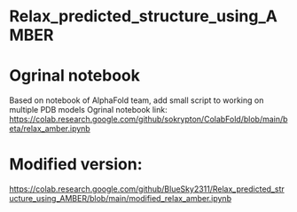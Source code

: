 # Relax_predicted_structure_using_AMBER
# Ogrinal notebook
Based on notebook of AlphaFold team, add small script to working on multiple PDB models
Ogrinal notebook link: https://colab.research.google.com/github/sokrypton/ColabFold/blob/main/beta/relax_amber.ipynb
# Modified version: 
https://colab.research.google.com/github/BlueSky2311/Relax_predicted_structure_using_AMBER/blob/main/modified_relax_amber.ipynb
